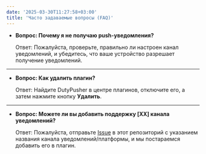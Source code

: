 ```yaml
---
date: '2025-03-30T11:27:58+03:00'
title: 'Часто задаваемые вопросы (FAQ)'
---
```


- **Вопрос: Почему я не получаю push-уведомления?**

  Ответ: Пожалуйста, проверьте, правильно ли настроен канал уведомлений, и убедитесь, что ваше устройство разрешает получение уведомлений.

---

- **Вопрос: Как удалить плагин?**

  Ответ: Найдите DutyPusher в центре плагинов, отключите его, а затем нажмите кнопку **Удалить**.

---

- **Вопрос: Можете ли вы добавить поддержку [XX] канала уведомлений?**

  Ответ: Пожалуйста, отправьте [Issue](https://github.com/MorCherlf/FFXIVDutyPusher/issues/new/choose) в этот репозиторий с указанием названия канала уведомлений/платформы, и мы постараемся добавить его в плагин.